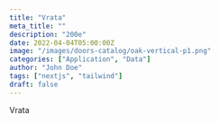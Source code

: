 ```yaml
---
title: "Vrata"
meta_title: ""
description: "200e"
date: 2022-04-04T05:00:00Z
image: "/images/doors-catalog/oak-vertical-p1.png"
categories: ["Application", "Data"]
author: "John Doe"
tags: ["nextjs", "tailwind"]
draft: false
---
```


Vrata
